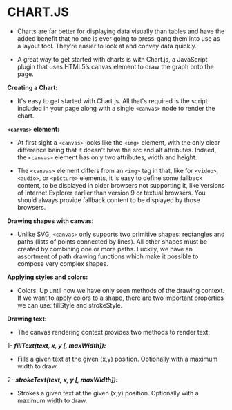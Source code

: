 # CHART.JS

- Charts are far better for displaying data visually than tables and have the added benefit that no one is ever going to press-gang them into use as a layout tool. They’re easier to look at and convey data quickly.

- A great way to get started with charts is with Chart.js, a JavaScript plugin that uses HTML5’s canvas element to draw the graph onto the page. 

**Creating a Chart:**

- It's easy to get started with Chart.js. All that's required is the script included in your page along with a single `<canvas>` node to render the chart.

**`<canvas>` element:**

- At first sight a `<canvas>` looks like the `<img>` element, with the only clear difference being that it doesn't have the src and alt attributes. Indeed, the `<canvas>` element has only two attributes, width and height.

- The `<canvas>` element differs from an `<img>` tag in that, like for `<video>`,`<audio>`, or `<picture>` elements, it is easy to define some fallback content, to be displayed in older browsers not supporting it, like versions of Internet Explorer earlier than version 9 or textual browsers. You should always provide fallback content to be displayed by those browsers.

**Drawing shapes with canvas:**

- Unlike SVG, `<canvas>` only supports two primitive shapes: rectangles and paths (lists of points connected by lines). All other shapes must be created by combining one or more paths. Luckily, we have an assortment of path drawing functions which make it possible to compose very complex shapes.

**Applying styles and colors:**

- Colors: Up until now we have only seen methods of the drawing context. If we want to apply colors to a shape, there are two important properties we can use: fillStyle and strokeStyle.

**Drawing text:**

- The canvas rendering context provides two methods to render text:

1- ***fillText(text, x, y [, maxWidth]):***

- Fills a given text at the given (x,y) position. Optionally with a maximum width to draw.

2- ***strokeText(text, x, y [, maxWidth]):***

- Strokes a given text at the given (x,y) position. Optionally with a maximum width to draw.